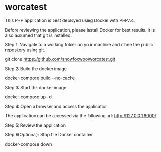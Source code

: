 # worcatest

This PHP application is best deployed using Docker with PHP7.4.

Before reviewing the application, please install Docker for best results. It is also assumed that git is installed.

Step 1: Navigate to a working folder on your machine and clone the public repository using git. 

git clone https://github.com/snowfoxwoo/worcatest.git

Step 2: Build the docker image

docker-compose build --no-cache

Step 3: Start the docker image

docker-compose up -d

Step 4: Open a browser and access the application

The application can be accessed via the following url:
http://127.0.0.1:8000/

Step 5: Review the application

Step 6(Optional): Stop the Docker container

docker-compose down
